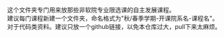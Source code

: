 这个文件夹专门用来放那些非软院专业限选课的自主发展课程。  
建议每门课程新建一个文件夹，命名格式为"秋/春季学期-开课院系名-课程名"。  
对于代码类资料。建议只放一个github链接，以免本仓库过大，pull下来太麻烦。  
